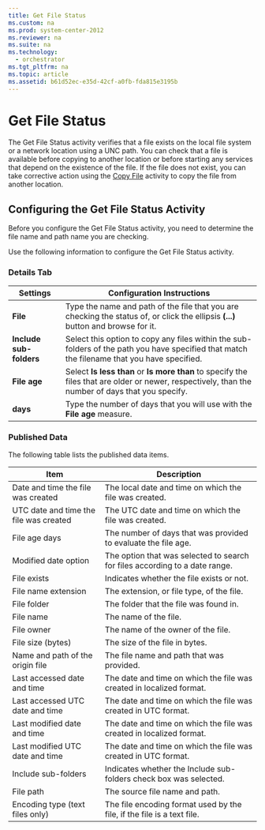 ```yaml
---
title: Get File Status
ms.custom: na
ms.prod: system-center-2012
ms.reviewer: na
ms.suite: na
ms.technology: 
  - orchestrator
ms.tgt_pltfrm: na
ms.topic: article
ms.assetid: b61d52ec-e35d-42cf-a0fb-fda815e3195b
---
```

# Get File Status
The Get File Status activity verifies that a file exists on the local file system or a network location using a UNC path. You can check that a file is available before copying to another location or before starting any services that depend on the existence of the file. If the file does not exist, you can take corrective action using the [Copy File](Copy-File.md) activity to copy the file from another location.

## Configuring the Get File Status Activity
Before you configure the Get File Status activity, you need to determine the file name and path name you are checking.

Use the following information to configure the Get File Status activity.

### Details Tab

|Settings|Configuration Instructions|
|------------|------------------------------|
|**File**|Type the name and path of the file that you are checking the status of, or click the ellipsis **\(...\)** button and browse for it.|
|**Include sub\-folders**|Select this option to copy any files within the sub\-folders of the path you have specified that match the filename that you have specified.|
|**File age**|Select **Is less than** or **Is more than** to specify the files that are older or newer, respectively, than the number of days that you specify.|
|**days**|Type the number of days that you will use with the **File age** measure.|

### Published Data
The following table lists the published data items.

|Item|Description|
|--------|---------------|
|Date and time the file was created|The local date and time on which the file was created.|
|UTC date and time the file was created|The UTC date and time on which the file was created.|
|File age days|The number of days that was provided to evaluate the file age.|
|Modified date option|The option that was selected to search for files according to a date range.|
|File exists|Indicates whether the file exists or not.|
|File name extension|The extension, or file type, of the file.|
|File folder|The folder that the file was found in.|
|File name|The name of the file.|
|File owner|The name of the owner of the file.|
|File size \(bytes\)|The size of the file in bytes.|
|Name and path of the origin file|The file name and path that was provided.|
|Last accessed date and time|The date and time on which the file was created in localized format.|
|Last accessed UTC date and time|The date and time on which the file was created in UTC format.|
|Last modified date and time|The date and time on which the file was created in localized format.|
|Last modified UTC date and time|The date and time on which the file was created in UTC format.|
|Include sub\-folders|Indicates whether the Include sub\-folders check box was selected.|
|File path|The source file name and path.|
|Encoding type \(text files only\)|The file encoding format used by the file, if the file is a text file.|


